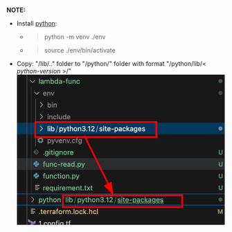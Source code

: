 **NOTE:**
- Install [python](https://mac.install.guide/python/brew):
  - > python -m venv ./env
  - > source ./env/bin/activate
- Copy: "/lib/.." folder to "/python/" folder with format "/python/lib/< *python-version* >/" ![alt text](image.png)
